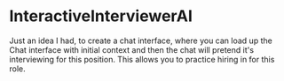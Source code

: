 # InteractiveInterviewerAI
Just an idea I had, to create a chat interface, where you can load up the Chat interface with initial context and then the chat will pretend it's interviewing for this position.  This allows you to practice hiring in for this role.
